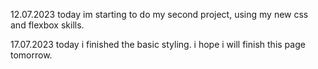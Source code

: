 12.07.2023
today im starting to do my second project, using my new css and flexbox skills.

17.07.2023
today i finished the basic styling. i hope i will finish this page tomorrow.